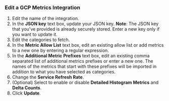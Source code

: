 ### Edit a GCP Metrics Integration

1. Edit the name of the integration.
2. In the **JSON key** text box, update your JSON key.
   **Note**: The JSON key that you've provided is already securely stored. Enter a new key only if you want to update it.
3. Edit the categories to fetch.
4. In the **Metric Allow List** text box, edit an existing allow list or add metrics to a new one by entering a regular expression. 
5. In the **Additional Metric Prefixes** text box, edit an existing comma separated list of additional metrics prefixes or enter a new one. 
   The names of the metrics that start with these prefixes will be imported in addition to what you have selected as categories.
6. Change the **Service Refresh Rate**.
7. (Optional) Select to enable or disable **Detailed Histogram Metrics** and **Delta Counts**.
8. Click **Update**.
